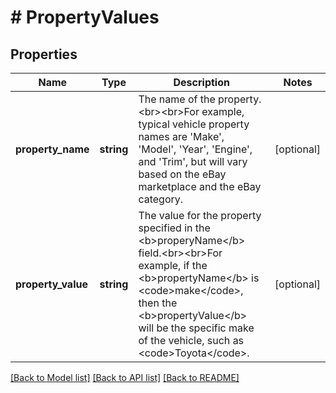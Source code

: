 # # PropertyValues

## Properties

Name | Type | Description | Notes
------------ | ------------- | ------------- | -------------
**property_name** | **string** | The name of the property.&lt;br&gt;&lt;br&gt;For example, typical vehicle property names are &#39;Make&#39;, &#39;Model&#39;, &#39;Year&#39;, &#39;Engine&#39;, and &#39;Trim&#39;, but will vary based on the eBay marketplace and the eBay category. | [optional]
**property_value** | **string** | The value for the property specified in the &lt;b&gt;properyName&lt;/b&gt; field.&lt;br&gt;&lt;br&gt;For example, if the &lt;b&gt;propertyName&lt;/b&gt; is &lt;code&gt;make&lt;/code&gt;, then the &lt;b&gt;propertyValue&lt;/b&gt; will be the specific make of the vehicle, such as &lt;code&gt;Toyota&lt;/code&gt;. | [optional]

[[Back to Model list]](../../README.md#models) [[Back to API list]](../../README.md#endpoints) [[Back to README]](../../README.md)
